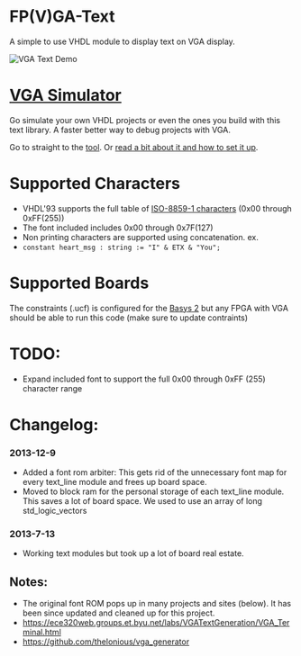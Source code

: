 FP(V)GA-Text
============

A simple to use VHDL module to display text on VGA display.

![VGA Text Demo](https://raw.github.com/MadLittleMods/FP-V-GA-Text/master/vga-text-demo-side-by-side.png)

# [VGA Simulator](http://ericeastwood.com/lab/vga-simulator/)

Go simulate your own VHDL projects or even the ones you build with this text library. A faster better way to debug projects with VGA.

Go to straight to the [tool](http://ericeastwood.com/lab/vga-simulator/). Or [read a bit about it and how to set it up](http://ericeastwood.com/blog/8/vga-simulator-getting-started).


Supported Characters
====================
 - VHDL'93 supports the full table of [ISO-8859-1 characters](http://kireji.com/reference/iso88591.html) (0x00 through 0xFF(255))
 - The font included includes 0x00 through 0x7F(127)
 - Non printing characters are supported using concatenation. ex.
  - `constant heart_msg : string := "I" & ETX & "You";`

Supported Boards
================
The constraints (.ucf) is configured for the [Basys 2](http://www.digilentinc.com/Products/Detail.cfm?Prod=BASYS2) but any FPGA with VGA should be able to run this code (make sure to update contraints)

TODO:
=====
 - Expand included font to support the full 0x00 through 0xFF (255) character range


Changelog:
==========

### 2013-12-9

 - Added a font rom arbiter: This gets rid of the unnecessary font map for every text_line module and frees up board space.
 - Moved to block ram for the personal storage of each text_line module. This saves a lot of board space. We used to use an array of long std_logic_vectors

### 2013-7-13
 - Working text modules but took up a lot of board real estate.



## Notes:
 - The original font ROM pops up in many projects and sites (below). It has been since updated and cleaned up for this project.
  - https://ece320web.groups.et.byu.net/labs/VGATextGeneration/VGA_Terminal.html
  - https://github.com/thelonious/vga_generator
